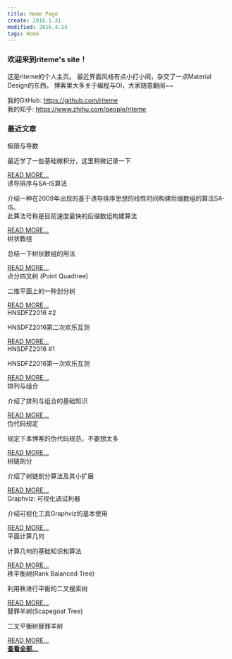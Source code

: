 ```yaml
---
title: Home Page
create: 2016.1.31
modified: 2016.4.14
tags: Home
---
```

### 欢迎来到riteme's site！
这是riteme的个人主页。
最近界面风格有点小打小闹，杂交了一点Material Design的东西。
博客里大多关于编程与OI，大家随意翻阅~~

我的GitHub: <https://github.com/riteme>  
我的知乎: <https://www.zhihu.com/people/riteme>

### 最近文章
<div class="card"><div class="card-content"><span class="card-title">极限与导数</span><p>最近学了一些基础微积分，这里稍微记录一下</p></div><div class="card-action"><a href="./blog/2016-6-23/limit-and-derivative.html">READ MORE...</a></div></div><div class="card"><div class="card-content"><span class="card-title">诱导排序与SA-IS算法</span><p>介绍一种在2009年出现的基于诱导排序思想的线性时间构建后缀数组的算法SA-IS。<br />此算法号称是目前速度最快的后缀数组构建算法</p></div><div class="card-action"><a href="./blog/2016-6-19/sais.html">READ MORE...</a></div></div><div class="card"><div class="card-content"><span class="card-title">树状数组</span><p>总结一下树状数组的用法</p></div><div class="card-action"><a href="./blog/2016-6-3/fenwick.html">READ MORE...</a></div></div><div class="card"><div class="card-content"><span class="card-title">点分四叉树 (Point Quadtree)</span><p>二维平面上的一种划分树</p></div><div class="card-action"><a href="./blog/2016-6-2/quadtree.html">READ MORE...</a></div></div><div class="card"><div class="card-content"><span class="card-title">HNSDFZ2016 #2</span><p>HNSDFZ2016第二次欢乐互测</p></div><div class="card-action"><a href="./blog/2016-5-31/hnsdfz2016-2.html">READ MORE...</a></div></div><div class="card"><div class="card-content"><span class="card-title">HNSDFZ2016 #1</span><p>HNSDFZ2016第一次欢乐互测</p></div><div class="card-action"><a href="./blog/2016-5-31/hnsdfz2016-1.html">READ MORE...</a></div></div><div class="card"><div class="card-content"><span class="card-title">排列与组合</span><p>介绍了排列与组合的基础知识</p></div><div class="card-action"><a href="./blog/2016-5-7/permutation-and-combination.html">READ MORE...</a></div></div><div class="card"><div class="card-content"><span class="card-title">伪代码规定</span><p>规定下本博客的伪代码规范，不要想太多</p></div><div class="card-action"><a href="./blog/2016-4-23/fake-code.html">READ MORE...</a></div></div><div class="card"><div class="card-content"><span class="card-title">树链剖分</span><p>介绍了树链剖分算法及其小扩展</p></div><div class="card-action"><a href="./blog/2016-4-20/tree-split.html">READ MORE...</a></div></div><div class="card"><div class="card-content"><span class="card-title">Graphviz: 可视化调试利器</span><p>介绍可视化工具Graphviz的基本使用</p></div><div class="card-action"><a href="./blog/2016-4-16/graphviz.html">READ MORE...</a></div></div><div class="card"><div class="card-content"><span class="card-title">平面计算几何</span><p>计算几何的基础知识和算法</p></div><div class="card-action"><a href="./blog/2016-4-12/geometry.html">READ MORE...</a></div></div><div class="card"><div class="card-content"><span class="card-title">秩平衡树(Rank Balanced Tree)</span><p>利用秩进行平衡的二叉搜索树</p></div><div class="card-action"><a href="./blog/2016-4-10/rank-tree.html">READ MORE...</a></div></div><div class="card"><div class="card-content"><span class="card-title">替罪羊树(Scapegoat Tree)</span><p>二叉平衡树替罪羊树</p></div><div class="card-action"><a href="./blog/2016-4-6/scapegoat.html">READ MORE...</a></div></div><a href="./posts.html" class="waves-effect waves-light btn" style="width: 100%"><strong>查看全部...</strong></a>
